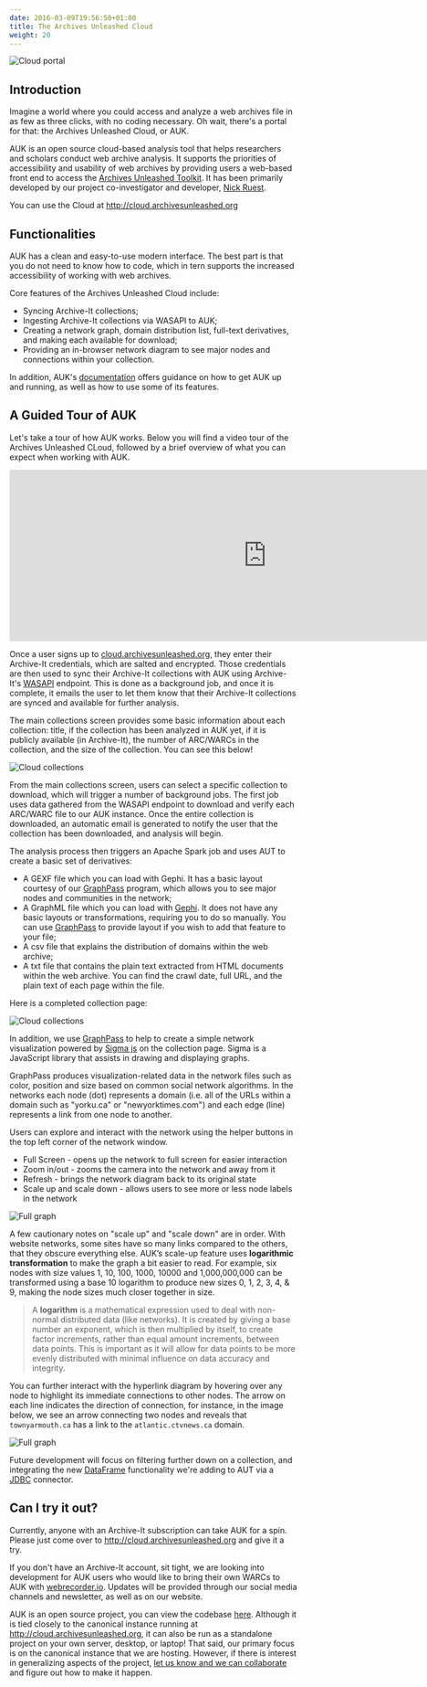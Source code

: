 ```yaml
---
date: 2016-03-09T19:56:50+01:00
title: The Archives Unleashed Cloud
weight: 20
---
```


![Cloud portal](/images/portal.png)

## Introduction

Imagine a world where you could access and analyze a web archives file in as few as three clicks, with no coding necessary. Oh wait, there's a portal for that: the Archives Unleashed Cloud, or AUK.

AUK is an open source cloud-based analysis tool that helps researchers and scholars conduct web archive analysis. It supports the priorities of accessibility and usability of web archives by providing users a web-based front end to access the [Archives Unleashed Toolkit](/aut). It has been primarily developed by our project co-investigator and developer, [Nick Ruest](http://ruebot.net/).

You can use the Cloud at <http://cloud.archivesunleashed.org>

## Functionalities

AUK has a clean and easy-to-use modern interface. The best part is that you do not need to know how to code, which in tern supports the increased accessibility of working with web archives.

Core features of the Archives Unleashed Cloud include:

* Syncing Archive-It collections;
* Ingesting Archive-It collections via WASAPI to AUK;
* Creating a network graph, domain distribution list, full-text derivatives, and making each available for download;
* Providing an in-browser network diagram to see major nodes and connections within your collection.

In addition, AUK's [documentation](http://cloud.archivesunleashed.org/documentation) offers guidance on how to get AUK up and running, as well as how to use some of its features. 

## A Guided Tour of AUK


Let's take a tour of how AUK works. Below you will find a video tour of the Archives Unleashed CLoud, followed by a brief overview of what you can expect when working with AUK. 

<iframe width="900" height="300" src="https://www.youtube.com/embed/BHP51tUhBFs" frameborder="0" allow="autoplay; encrypted-media" allowfullscreen></iframe>

Once a user signs up to [cloud.archivesunleashed.org](http://cloud.archivesunleashed.org/), they enter their Archive-It credentials, which are salted and encrypted. Those credentials are then used to sync their Archive-It collections with AUK using Archive-It's [WASAPI](https://github.com/WASAPI-Community/data-transfer-apis) endpoint. This is done as a background job, and once it is complete, it emails the user to let them know that their Archive-It collections are synced and available for further analysis. 

The main collections screen provides some basic information about each collection: title, if the collection has been analyzed in AUK yet, if it is publicly available (in Archive-It), the number of ARC/WARCs in the collection, and the size of the collection. You can see this below!

![Cloud collections](/images/collections.png)

From the main collections screen, users can select a specific collection to download, which will trigger a number of background jobs. The first job uses data gathered from the WASAPI endpoint to download and verify each ARC/WARC file to our AUK instance. Once the entire collection is downloaded, an automatic email is generated to notify the user that the collection has been downloaded, and analysis will begin. 

The analysis process then triggers an Apache Spark job and uses AUT to create a basic set of derivatives:

* A GEXF file which you can load with Gephi. It has a basic layout courtesy of our [GraphPass](https://github.com/archivesunleashed/graphpass) program, which allows you to see major nodes and communities in the network;
* A GraphML file which you can load with [Gephi](https://gephi.org/). It does not have any basic layouts or transformations, requiring you to do so manually. You can use [GraphPass](https://github.com/archivesunleashed/graphpass) to provide layout if you wish to add that feature to your file;
* A csv file that explains the distribution of domains within the web archive;
* A txt file that contains the plain text extracted from HTML documents within the web archive. You can find the crawl date, full URL, and the plain text of each page within the file.

Here is a completed collection page:

![Cloud collections](/images/analysis.png)

In addition, we use [GraphPass](https://github.com/archivesunleashed/graphpass) to help to create a simple network visualization powered by [Sigma js](http://sigmajs.org/) on the collection page. Sigma is a JavaScript library that assists in drawing and displaying graphs. 

GraphPass produces visualization-related data in the network files such as color, position and size based on common social network algorithms. In the networks each node (dot) represents a domain (i.e. all of the URLs within a domain such as "yorku.ca" or "newyorktimes.com") and each edge (line) represents a link from one node to another.

Users can explore and interact with the network using the helper buttons in the top left corner of the network window. 

* Full Screen - opens up the network to full screen for easier interaction
* Zoom in/out - zooms the camera into the network and away from it
* Refresh - brings the network diagram back to its original state
* Scale up and scale down - allows users to see more or less node labels in the network

![Full graph](/images/graph.png)

A few cautionary notes on "scale up" and "scale down" are in order. With website networks, some sites have so many links compared to the others, that they obscure everything else. AUK’s scale-up feature uses **logarithmic transformation** to make the graph a bit easier to read. For example, six nodes with size values 1, 10, 100, 1000, 10000 and 1,000,000,000 can be transformed using a base 10 logarithm to produce new sizes 0, 1, 2, 3, 4, & 9, making the node sizes much closer together in size. 

> A **logarithm** is a mathematical expression used to deal with non-normal distributed data (like networks). It is created by giving a base number an exponent, which is then multiplied by itself, to create factor increments, rather than equal amount increments, between data points. This is important as it will allow for data points to be more evenly distributed with minimal influence on data accuracy and integrity.

You can further interact with the hyperlink diagram by hovering over any node to highlight its immediate connections to other nodes. The arrow on each line indicates the direction of connection, for instance, in the image below, we see an arrow connecting two nodes and reveals that `townyarmouth.ca` has a link to the `atlantic.ctvnews.ca` domain.

![Full graph](/images/neighbours.png)

Future development will focus on filtering further down on a collection, and integrating the new [DataFrame](https://spark.apache.org/docs/latest/sql-programming-guide.html) functionality we're adding to AUT via a [JDBC](https://en.wikipedia.org/wiki/JDBC_driver) connector.

## Can I try it out?

Currently, anyone with an Archive-It subscription can take AUK for a spin. Please just come over to <http://cloud.archivesunleashed.org> and give it a try.

If you don't have an Archive-It account, sit tight, we are looking into development for AUK users who would like to bring their own WARCs to AUK with [webrecorder.io](https://webrecorder.io/). Updates will be provided through our social media channels and newsletter, as well as on our website.

AUK is an open source project, you can view the codebase [here](http://github.com/archivesunleashed/auk). Although it is tied closely to the canonical instance running at <http://cloud.archivesunleashed.org>, it can also be run as a standalone project on your own server, desktop, or laptop! That said, our primary focus is on the canonical instance that we are hosting. However, if there is interest in generalizing aspects of the project, [let us know and we can collaborate](https://archivesunleashed.org/get-involved/) and figure out how to make it happen.
